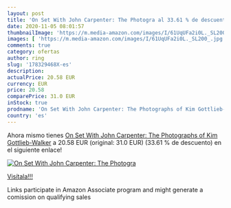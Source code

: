 ```yaml
---
layout: post
title: 'On Set With John Carpenter: The Photogra al 33.61 % de descuento'
date: 2020-11-05 08:01:57
thumbnailImage: 'https://m.media-amazon.com/images/I/61UqUFa2i0L._SL200_.jpg'
images: [ 'https://m.media-amazon.com/images/I/61UqUFa2i0L._SL200_.jpg' ]
comments: true
category: ofertas
author: ring
slug: '178329468X-es'
description:
actualPrice: 20.58 EUR
currency: EUR
price: 20.58
comparePrice: 31.0 EUR
inStock: true
prodname: 'On Set With John Carpenter: The Photographs of Kim Gottlieb-Walker'
country: 'es'
---
```


Ahora mismo tienes [On Set With John Carpenter: The Photographs of Kim Gottlieb-Walker](https://www.amazon.es/dp/178329468X/?tag=tolees-21) a 20.58 EUR (original: 31.0 EUR) (33.61 %  de descuento) en el siguiente enlace!

[![On Set With John Carpenter: The Photogra](https://m.media-amazon.com/images/I/61UqUFa2i0L._SL200_.jpg)](https://www.amazon.es/dp/178329468X/?tag=tolees-21)

[Visítala!!!](https://www.amazon.es/dp/178329468X/?tag=tolees-21)

Links participate in Amazon Associate program and might generate a comission on qualifying sales
